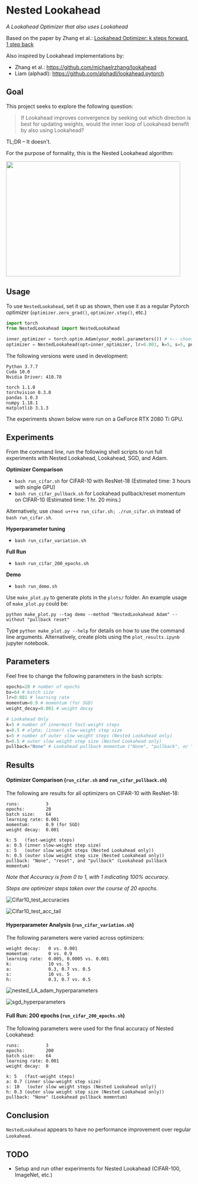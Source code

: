 # Nested Lookahead

*A Lookahead Optimizer that also uses Lookahead*

Based on the paper by Zhang et al.: [Lookahead Optimizer: k steps forward, 1 step back](https://arxiv.org/abs/1907.08610)

Also inspired by Lookahead implementations by:
- Zhang et al.:   https://github.com/michaelrzhang/lookahead
- Liam (alphadl): https://github.com/alphadl/lookahead.pytorch


Goal
------

This project seeks to explore the following question:

> If Lookahead improves convergence by seeking out which direction is best for updating weights, would the inner loop of Lookahead benefit by also using Lookahead?

TL;DR – It doesn't.

For the purpose of formality, this is the Nested Lookahead algorithm:

<img src=https://github.com/johngilbert2000/nested_lookahead/blob/master/plots/NLA_Algorithm.png height="312" width="472">

Usage
------
To use `NestedLookahead`, set it up as shown, then use it as a regular Pytorch optimizer (`optimizer.zero_grad()`, `optimizer.step()`, etc.)
```python
import torch
from NestedLookahead import NestedLookahead

inner_optimizer = torch.optim.Adam(your_model.parameters()) # <-- choose any Pytorch optimizer
optimizer = NestedLookahead(opt=inner_optimizer, lr=0.001, k=5, s=5, pullback='pullback')
```

The following versions were used in development:
```
Python 3.7.7
Cuda 10.0
Nvidia Driver: 410.78

torch 1.1.0
torchvision 0.3.0
pandas 1.0.3
numpy 1.18.1
matplotlib 3.1.3
```

The experiments shown below were run on a GeForce RTX 2080 Ti GPU.

Experiments
------
From the command line, run the following shell scripts to run full experiments with Nested Lookahead, Lookahead, SGD, and Adam.

**Optimizer Comparison**
- `bash run_cifar.sh` for CIFAR-10 with ResNet-18 (Estimated time: 3 hours with single GPU)
- `bash run_cifar_pullback.sh` for Lookahead pullback/reset momentum on CIFAR-10 (Estimated time: 1 hr. 20 mins.)

Alternatively, use `chmod u+r+x run_cifar.sh; ./run_cifar.sh` instead of `bash run_cifar.sh`.

**Hyperparameter tuning**
- `bash run_cifar_variation.sh`

**Full Run**
- `bash run_cifar_200_epochs.sh`

**Demo**
- `bash run_demo.sh`

Use `make_plot.py` to generate plots in the `plots/` folder. An example usage of `make_plot.py` could be:

```
python make_plot.py --tag demo --method "NestedLookahead Adam" --without "pullback reset"
```

Type `python make_plot.py --help` for details on how to use the command line arguments. Alternatively, create plots using the `plot_results.ipynb` jupyter notebook.

Parameters
------

Feel free to change the following parameters in the bash scripts:
```python
epochs=20 # number of epochs
bs=64 # batch size
lr=0.001 # learning rate
momentum=0.9 # momentum (for SGD)
weight_decay=0.001 # weight decay

# Lookahead Only
k=5 # number of innermost fast-weight steps
a=0.5 # alpha; (inner) slow-weight step size
s=5 # number of outer slow weight steps (Nested Lookahead only)
h=0.5 # outer slow weight step size (Nested Lookahead only)
pullback="None" # Lookahead pullback momentum ("None", "pullback", or "reset")
```

Results
------

#### Optimizer Comparison (`run_cifar.sh` and `run_cifar_pullback.sh`)

The following are results for all optimizers on CIFAR-10 with ResNet-18:
```
runs:          3
epochs:        20
batch size:    64
learning rate: 0.001
momentum:      0.9 (for SGD)
weight decay:  0.001

k: 5   (fast-weight steps)
a: 0.5 (inner slow-weight step size)
s: 5   (outer slow weight steps (Nested Lookahead only))
h: 0.5 (outer slow weight step size (Nested Lookahead only))
pullback: "None", "reset", and "pullback" (Lookahead pullback momentum)
```
*Note that Accuracy is from 0 to 1, with 1 indicating 100% accuracy.*

*Steps are optimizer steps taken over the course of 20 epochs.*

![Cifar10_test_accuracies](https://github.com/johngilbert2000/nested_lookahead/blob/master/plots/cifar10_default_test_acc.png)

![Cifar10_test_acc_tail](https://github.com/johngilbert2000/nested_lookahead/blob/master/plots/cifar10_default_test_acc_tail.png)

#### Hyperparameter Analysis (`run_cifar_variation.sh`)

The following parameters were varied across optimizers:
```
weight decay:   0 vs. 0.001
momentum:       0 vs. 0.9
learning rate:  0.005, 0.0005 vs. 0.001
k:              10 vs. 5
a:              0.3, 0.7 vs. 0.5
s:              10 vs. 5
h:              0.3, 0.7 vs. 0.5
```

![nested_LA_adam_hyperparameters](https://github.com/johngilbert2000/nested_lookahead/blob/master/plots/cifar10_hyperparameter_nested_lookahead_adam_test_acc.png)

![sgd_hyperparameters](https://github.com/johngilbert2000/nested_lookahead/blob/master/plots/cifar10_hyperparameter_sgd_test_acc.png)

#### Full Run: 200 epochs (`run_cifar_200_epochs.sh`)

The following parameters were used for the final accuracy of Nested Lookahead:
```
runs:          3
epochs:        200
batch size:    64
learning rate: 0.001
weight decay:  0

k: 5   (fast-weight steps)
a: 0.7 (inner slow-weight step size)
s: 10   (outer slow weight steps (Nested Lookahead only))
h: 0.3 (outer slow weight step size (Nested Lookahead only))
pullback: "None" (Lookahead pullback momentum)
```



Conclusion
------
`NestedLookahead` appears to have no performance improvement over regular `Lookahead`.

TODO
------
- Setup and run other experiments for Nested Lookahead (CIFAR-100, ImageNet, etc.)
